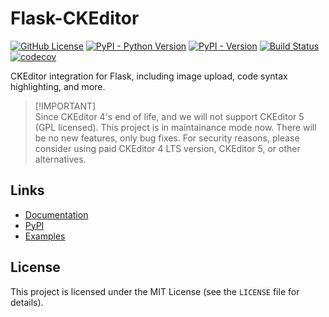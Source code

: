 # Flask-CKEditor

[![GitHub License](https://img.shields.io/github/license/helloflask/flask-ckeditor%20)](https://github.com/helloflask/flask-ckeditor/blob/master/LICENSE)
[![PyPI - Python Version](https://img.shields.io/pypi/pyversions/flask-ckeditor)](https://pypi.org/project/Flask-CKEditor/)
[![PyPI - Version](https://img.shields.io/pypi/v/flask-ckeditor)](https://pypi.org/project/Flask-CKEditor/)
[![Build Status](https://github.com/helloflask/flask-ckeditor/workflows/build/badge.svg)](https://github.com/helloflask/flask-ckeditor/actions)
[![codecov](https://codecov.io/gh/helloflask/flask-ckeditor/graph/badge.svg?token=bCkkuXW4dX)](https://codecov.io/gh/helloflask/flask-ckeditor)

CKEditor integration for Flask, including image upload, code syntax highlighting, and more.

> [!IMPORTANT]\
> Since CKEditor 4's end of life, and we will not support CKEditor 5 (GPL licensed).
> This project is in maintainance mode now. There will be no new features, only bug fixes.
> For security reasons, please consider using paid CKEditor 4 LTS version, CKEditor 5, or other alternatives.

## Links

* [Documentation](https://flask-ckeditor.readthedocs.io/en/latest/)
* [PyPI](https://pypi.org/project/Flask-CKEditor/)
* [Examples](https://github.com/helloflask/flask-ckeditor/tree/master/examples)


## License

This project is licensed under the MIT License (see the `LICENSE` file for details).
